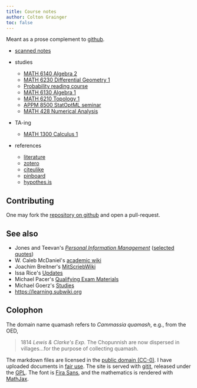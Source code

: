```yaml
---
title: Course notes
author: Colton Grainger
toc: false
---
```


Meant as a prose complement to [github](https://github.com/coltongrainger/). 

- [scanned notes](raw)

- studies

    - [MATH 6140 Algebra 2](alg2)
    - [MATH 6230 Differential Geometry 1](diffgeo1)
    - [Probability reading course](prob1)
    - [MATH 6130 Algebra 1](alg1)
    - [MATH 6210 Topology 1](top1)
    - [APPM 8500 StatOptML seminar](https://github.com/coltongrainger/fy19soml)
    - [MATH 428 Numerical Analysis](num)

- TA-ing

    - [MATH 1300 Calculus 1](math1300)

- references

    - [literature](lit) 
    - [zotero](https://www.zotero.org/coltongrainger/items)
    - [citeulike](http://www.citeulike.org/user/coltongrainger/) 
    - [pinboard](https://pinboard.in/u:coltongrainger)
    - [hypothes.is](https://web.hypothes.is)

## Contributing

One may fork the [repository on github](https://github.com/coltongrainger/quamash) and open a pull-request.

## See also

- Jones and Teevan's [*Personal Information Management*](https://www.washington.edu/uwpress/search/books/JONPEP.html) ([selected quotes](pim))
- W. Caleb McDaniel's [academic wiki](http://wiki.wcaleb.rice.edu/)
- Joachim Breitner's [MitScriebWiki](http://mitschriebwiki.nomeata.de/)
- Issa Rice's [Updates](https://issarice.wordpress.com/)
- Michael Pacer's [Qualifying Exam Materials](https://mpacer.org/qualifying-exam-materials/#/qualifying-exam-written-portion/)
- Michael Goerz's [Studies](https://michaelgoerz.net/studies/)
- <https://learning.subwiki.org>

## Colophon

The domain name quamash refers to *Cammassia quamash*, e.g., from the OED,

> 1814 *Lewis & Clarke's Exp.* The Chopunnish are now dispersed in villages...for the purpose of collecting quamash.

The markdown files are licensed in the [public domain (CC-0)](http://creativecommons.org/about/cc0). I have uploaded documents in [fair use](https://libguides.bc.edu/copyright/fairuse). The site is served with [gitit](https://github.com/jgm/gitit/), released under the [GPL](http://www.aaronsw.com/weblog/000360). The font is [Fira Sans](https://github.com/mozilla/Fira), and the mathematics is rendered with [MathJax](https://www.mathjax.org/).
